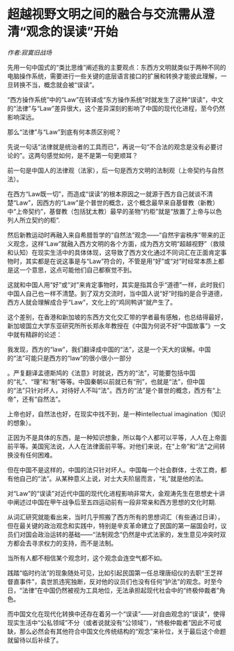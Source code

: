 # 超越视野文明之间的融合与交流需从澄清“观念的误读”开始

*作者:寂寞旧战场*

先用一句中国式的“类比思维”阐述我的主要观点：东西方文明就类似于两种不同的电脑操作系统，需要进行一些关键的底层语言接口的扩展和转换才能彼此理解，一旦转换不当，概念就会被“误读”。

“西方操作系统”中的“Law”在转译成“东方操作系统”时就发生了这种“误读”，中文的“法律”与“Law”差异很大，这个差异深刻的影响了中国的现代化进程，至今仍然影响深远。

那么“法律”与“Law”到底有何本质区别呢？

先说一句话“法律就是统治者的工具而已”，再说一句“不合法的观念是没有必要讨论的”。这两句感觉如何，是不是第一句更顺耳？

前一句是中国人的法律观（法家），后一句是西方文明的法制观（上帝契约与自然法）。

在西方“Law既一切”，而造成“误读”的根本原因之一就源于西方自己就谈不清楚“Law”，因西方的“Law”是个普世的概念，这个概念最早来自基督教（新教）中“上帝契约”，基督教（包括犹太教）最早的圣物“约柜”就是“放置了上帝与以色列人所立契约的柜”.

然后新教运动时再融入来自希腊哲学的“自然法”观念――“自然宇宙秩序”带来的正义观念，这样“Law”就融入西方文明的各个方面，成为西方文明“超越视野”（救赎和认知）在现实生活中的具体体现，这导致了西方文化通过不同词汇在正面肯定事物时，其实都是在说这事是与“Law”符合的，不管是用“好”或“对”时经常本质上都是这一个意思，这点可能他们自己都察觉不到。

这就和中国人用“好”或“对”来肯定事物时，其实是指其合乎“道德”一样，此时我们中国人自己也一样不清楚。到了双方交流时，当中国人说“好”时指的是合乎道德，西方人就会理解成合乎“Law”，文化上的“鸡同鸭讲”就产生了。

这个差别，在香港和新加坡的东西方文化交汇带的学者最有感触，也总结得最好，新加坡国立大学东亚研究所所长郑永年教授在《中国为何说不好“中国故事”》一文中就有精辟的论述：

我发现，西方的“law”，我们翻译成中国的“法”，这是一个天大的误解。中国的“法”可能只是西方的“law”的很小很小一部分

。严复翻译孟德斯鸠的《法意》时就说，西方的“法”，可能要包括中国的“礼”、“理”和“制”等等。中国秦朝以前就已有“刑”，也就是“法”，但中国的“法”只针对坏人，对待好人不叫“法”。西方的“法”是个普世的概念，西方有“上帝”，还有“自然法”。

上帝也好，自然法也好，在现实中找不到，是一种intellectual imagination（知识的想象）。

正因为不是具体的东西，是一种知识想象，所以每个人都可以平等，人人在上帝面前平等。美国宪法说，人人在法律面前平等。对他们来说，在“上帝”和“法”之间转换没有任何困难。

但在中国不是这样的，中国的法只针对坏人。中国每一个社会群体，士农工商，都有他自己的“法”。从某种意义上说，对士大夫阶层而言，“礼”就是他的法。

对“Law”的“误读”对近代中国的现代化进程影响非常大，金观涛先生在思想史十讲中阐述过中国在甲午战争后至五四运动前有一段非常亲和西方思想的文化时期.

从词汇研究就能看出来，当时几乎照搬了西方所有的思想词汇（有些通过日译），但在最关键的政治观念和实践中，特别是辛亥革命建立了民国的第一届国会时，议员们对国会政治运转的基础——“法制观念”仍然是中式法家的，发生意见冲突时双方都会去寻求权力的支持，而不是法制。

当所有人都不相信某个观念时，这个观念会连空气都不如。

践踏“临时约法”的现象随处可见，比如引起民国第一任总理唐绍仪的去职“王芝祥督直事件”，袁世凯违宪独断，反对他的议员们也没有任何“护法”的观念。时至今日，“法律”在中国仍然被视为工具地位，无法承担起现代社会中的“终极仲裁者”角色。

而中国文化在现代化转换中还存在着另一个“误读”——对自由观念的“误读”，使得现实生活中“公私领域”不分（或者说就没有“公领域”），“终极仲裁者”因此不可或缺，那么必然会有其他符合中国文化传统结构的“观念”来补位，关于最后这个命题就留待以后补续了。
